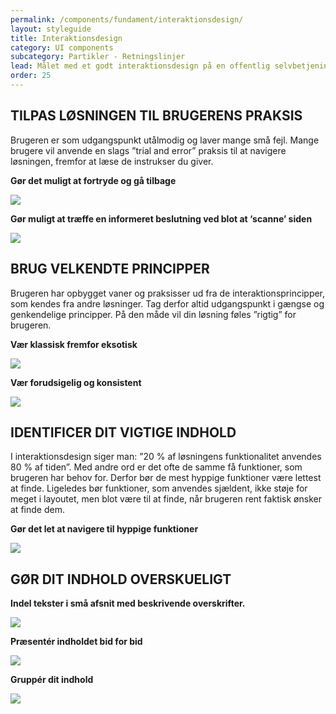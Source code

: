 ```yaml
---
permalink: /components/fundament/interaktionsdesign/
layout: styleguide
title: Interaktionsdesign
category: UI components
subcategory: Partikler - Retningslinjer
lead: Målet med et godt interaktionsdesign på en offentlig selvbetjeningsløsning, er at gøre brugeroplevelsen så friktionsfri som muligt. Det væsentligste i denne disciplin, er at bygge løsninger med omtanke for brugerens behov, mål og brugspraksisser. Selvom der er mange facetter af et godt interaktionsdesign, kan du nå langt ved blot at følge disse grundlæggende retningslinjer. 
order: 25
---
```


## TILPAS LØSNINGEN TIL BRUGERENS PRAKSIS

Brugeren er som udgangspunkt utålmodig og laver mange små fejl. Mange brugere vil anvende en slags ”trial and error” praksis til at navigere løsningen, fremfor at læse de instrukser du giver. 

<div class="grid-full">
    <div class="width-one-third">
        <p><strong>Gør det muligt at fortryde og gå tilbage</strong></p>
    </div>
    <div class="width-two-thirds">
        <img src="{{ site.baseurl }}/img/retningslinjer/dodont.png"
        style="">
    </div>
</div>

<div class="grid-full">
    <div class="width-one-third">
        <p><strong>Gør muligt at træffe en informeret beslutning ved blot at ‘scanne’ siden</strong></p>
    </div>
    <div class="width-two-thirds">
        <img src="{{ site.baseurl }}/img/retningslinjer/dodont.png"
        style="">
    </div>
</div>


## BRUG VELKENDTE PRINCIPPER

Brugeren har opbygget vaner og praksisser ud fra de interaktionsprincipper, som  kendes fra andre løsninger. Tag derfor altid udgangspunkt i gængse og genkendelige principper. På den måde vil din løsning føles ”rigtig” for brugeren.

<div class="grid-full">
    <div class="width-one-third">
        <p><strong>Vær klassisk fremfor eksotisk</strong></p>
    </div>
    <div class="width-two-thirds">
        <img src="{{ site.baseurl }}/img/retningslinjer/dodont.png"
        style="">
    </div>
</div>


<div class="grid-full">
    <div class="width-one-third">
        <p><strong>Vær forudsigelig og konsistent</strong></p>
    </div>
    <div class="width-two-thirds">
        <img src="{{ site.baseurl }}/img/retningslinjer/dodont.png"
        style="">
    </div>
</div>



## IDENTIFICER DIT VIGTIGE INDHOLD

I interaktionsdesign siger man: ”20 % af løsningens funktionalitet anvendes 80 % af tiden”. Med andre ord er det ofte de samme få funktioner, som brugeren har behov for. Derfor bør de mest hyppige funktioner være lettest at finde. Ligeledes bør funktioner, som anvendes sjældent, ikke støje for meget i layoutet, men blot være til at finde, når brugeren rent faktisk ønsker at finde dem. 

<div class="grid-full">
    <div class="width-one-third">
        <p><strong>Gør det let at navigere til hyppige funktioner</strong></p>
    </div>
    <div class="width-two-thirds">
        <img src="{{ site.baseurl }}/img/retningslinjer/dodont.png"
        style="">
    </div>
</div>



## GØR DIT INDHOLD OVERSKUELIGT

<div class="grid-full">
    <div class="width-one-third">
        <p><strong>Indel tekster i små afsnit med beskrivende overskrifter.</strong></p>
    </div>
    <div class="width-two-thirds">
        <img src="{{ site.baseurl }}/img/retningslinjer/dodont.png"
        style="">
    </div>
</div>


<div class="grid-full">
    <div class="width-one-third">
        <p><strong>Præsentér indholdet bid for bid</strong></p>
    </div>
    <div class="width-two-thirds">
        <img src="{{ site.baseurl }}/img/retningslinjer/dodont.png"
        style="">
    </div>
</div>

<div class="grid-full">
    <div class="width-one-third">
        <p><strong>Gruppér dit indhold</strong></p>
    </div>
    <div class="width-two-thirds">
        <img src="{{ site.baseurl }}/img/retningslinjer/dodont.png"
        style="">
    </div>
</div>